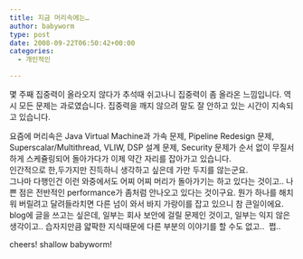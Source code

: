 ```yaml
---
title: 지금 머리속에는…
author: babyworm
type: post
date: 2008-09-22T06:50:42+00:00
categories:
  - 개인적인

---
```

몇 주째 집중력이 올라오지 않다가 추석때 쉬고나니 집중력이 좀 올라온 느낌입니다. 역시 모든 문제는 과로였습니다. 집중력을 깨지 않으려 말도 잘 안하고 있는 시간이 지속되고 있습니다.

요즘에 머리속은 Java Virtual Machine과 가속 문제, Pipeline Redesign 문제, Superscalar/Multithread, VLIW, DSP 설계 문제, Security 문제가 순서 없이 무질서하게 스케쥴링되어 돌아가다가 이제 약간 자리를 잡아가고 있습니다.
<br>
인간적으로 한,두가지만 진득하니 생각하고 싶은데 가만 두지를 않는군요.
<br>
그나마 다행인건 이런 와중에서도 어찌 어찌 머리가 돌아가기는 하고 있다는 것이고.. 나쁜 점은 전반적인 performance가 좀처럼 안나오고 있다는 것이구요. 뭔가 하나를 해치워 버릴려고 달려들라치면 다른 넘이 와서 바지 가랑이를 잡고 있으니 참 큰일이에요.
<br>
blog에 글을 쓰고는 싶은데, 일부는 회사 보안에 걸릴 문제인 것이고, 일부는 익지 않은 생각이고.. 습자지만큼 얇팍한 지식때문에 다른 부분의 이야기를 할 수도 없고..  쩝..

cheers! shallow babyworm!
